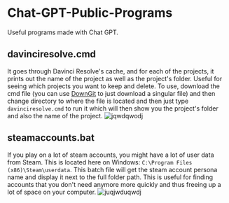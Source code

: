 # Chat-GPT-Public-Programs
Useful programs made with Chat GPT.

## davinciresolve.cmd
It goes through Davinci Resolve's cache, and for each of the projects, it prints out the name of the project as well as the project's folder. Useful for seeing which projects you want to keep and delete. To use, download the cmd file (you can use [DownGit](https://minhaskamal.github.io/DownGit/#/home) to just download a singular file) and then change directory to where the file is located and then just type `davinciresolve.cmd` to run it which will then show you the project's folder and also the name of the project.
![jqwdqwodj](https://user-images.githubusercontent.com/43283288/207721329-963c9229-1de6-4772-a695-099aeb839610.PNG)

## steamaccounts.bat
If you play on a lot of steam accounts, you might have a lot of user data from Steam. This is located here on Windows: `C:\Program Files (x86)\Steam\userdata`. This batch file will get the steam account persona name and display it next to the full folder path. This is useful for finding accounts that you don't need anymore more quickly and thus freeing up a lot of space on your computer.
![juqjwduqwdj](https://user-images.githubusercontent.com/43283288/207751480-2afae064-7f4d-4d02-9cd7-042386f8a47b.PNG)

